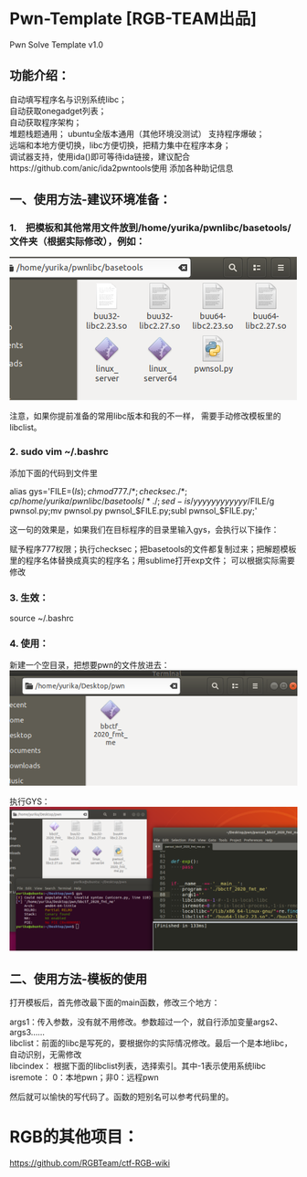 # Pwn-Template    [RGB-TEAM出品]
Pwn Solve Template   v1.0    
## 功能介绍：
自动填写程序名与识别系统libc；   
自动获取onegadget列表；  
自动获取程序架构；  
堆题栈题通用； 
ubuntu全版本通用（其他环境没测试）
支持程序爆破；  
远端和本地方便切换，libc方便切换，把精力集中在程序本身；  
调试器支持，使用ida()即可等待ida链接，建议配合https://github.com/anic/ida2pwntools使用 
添加各种助记信息



## 一、使用方法-建议环境准备：　　
### 1.　把模板和其他常用文件放到/home/yurika/pwnlibc/basetools/ 文件夹（根据实际修改），例如：  
 ![image](https://github.com/raddyfiy/cod/blob/master/2023-02-02_111230.png)
 
注意，如果你提前准备的常用libc版本和我的不一样， 需要手动修改模板里的libclist。

### 2. sudo vim ~/.bashrc   

添加下面的代码到文件里   


alias gys='FILE=$(ls);chmod 777 ./*;checksec ./*;cp /home/yurika/pwnlibc/basetools/* ./;sed -i s/yyyyyyyyyyyy/$FILE/g pwnsol.py;mv pwnsol.py pwnsol_$FILE.py;subl pwnsol_$FILE.py;'   
 
这一句的效果是，如果我们在目标程序的目录里输入gys，会执行以下操作：  

赋予程序777权限；执行checksec；把basetools的文件都复制过来；把解题模板里的程序名体替换成真实的程序名；用sublime打开exp文件；
可以根据实际需要修改  

### 3. 生效： 
source ~/.bashrc   

### 4. 使用：  

新建一个空目录，把想要pwn的文件放进去：  
 ![image](https://github.com/raddyfiy/cod/blob/master/2023-02-02_113014.png)

执行GYS：
 ![image](https://github.com/raddyfiy/cod/blob/master/2023-02-02_113059.png)

## 二、使用方法-模板的使用
打开模板后，首先修改最下面的main函数，修改三个地方：  

args1：传入参数，没有就不用修改。参数超过一个，就自行添加变量args2、args3……  
libclist：前面的libc是写死的，要根据你的实际情况修改。最后一个是本地libc，自动识别，无需修改  
libcindex： 根据下面的libclist列表，选择索引。其中-1表示使用系统libc  
isremote： 0：本地pwn；非0：远程pwn  

然后就可以愉快的写代码了。函数的短别名可以参考代码里的。



# RGB的其他项目：
https://github.com/RGBTeam/ctf-RGB-wiki



